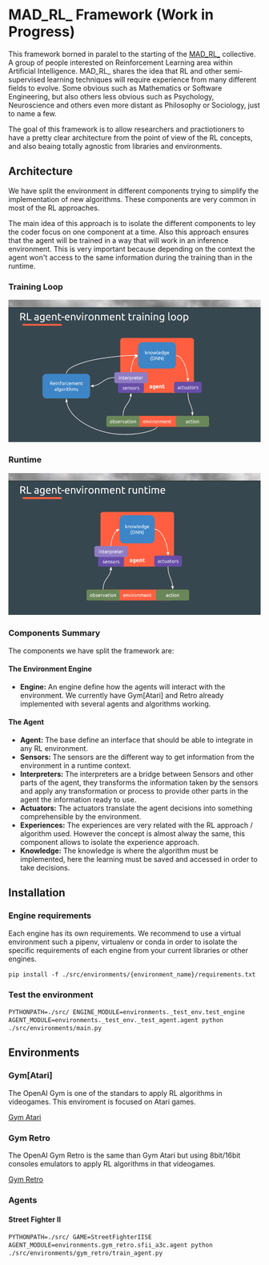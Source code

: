 MAD_RL_ Framework (Work in Progress)
===

This framework borned in paralel to the starting of the [MAD_RL_](https://www.meetup.com/MAD_RL/) collective. A group of people interested on Reinforcement Learning area within Artificial Intelligence. MAD_RL_ shares the idea that RL and other semi-supervised learning techniques will require experience from many different fields to evolve. Some obvious such as Mathematics or Software Engineering, but also others less obvious such as Psychology, Neuroscience and others even more distant as Philosophy or Sociology, just to name a few.

The goal of this framework is to allow researchers and practiotioners to have a pretty clear architecture from the point of view of the RL concepts, and also beaing totally agnostic from libraries and environments.

## Architecture

We have split the environment in different components trying to simplify the implementation of new algorithms. These components are very common in most of the RL approaches.

The main idea of this approach is to isolate the different components to ley the coder focus on one component at a time. Also this approach ensures that the agent will be trained in a way that will work in an inference environment. This is very important because depending on the context the agent won't access to the same information during the training than in the runtime.

### Training Loop
![RL Agent Environment Training Loop](./images/mad_rl_scheme_training.png)

### Runtime
![RL Agent Environment Runtime](./images/mad_rl_scheme_runtime.png)


### Components Summary

The components we have split the framework are:

#### The Environment Engine
 * **Engine:** An engine define how the agents will interact with the environment. We currently have Gym[Atari] and Retro already implemented with several agents and algorithms working.

#### The Agent

 * **Agent:** The base define an interface that should be able to integrate in any RL environment.
 * **Sensors:** The sensors are the different way to get information from the environment in a runtime context.
 * **Interpreters:** The interpreters are a bridge between Sensors and other parts of the agent, they transforms the information taken by the sensors and apply any transformation or process to provide other parts in the agent the information ready to use.
 * **Actuators:** The actuators translate the agent decisions into something comprehensible by the environment.
 * **Experiences:** The experiences are very related with the RL approach / algorithm used. However the concept is almost alway the same, this component allows to isolate the experience approach.
 * **Knowledge:** The knowledge is where the algorithm must be implemented, here the learning must be saved and accessed in order to take decisions.

## Installation

### Engine requirements

Each engine has its own requirements. We recommend to use a virtual environment such a pipenv, virtualenv or conda in order to isolate the specific requirements of each engine from your current libraries or other engines.

```
pip install -f ./src/environments/{environment_name}/requirements.txt
```

### Test the environment

```
PYTHONPATH=./src/ ENGINE_MODULE=environments._test_env.test_engine AGENT_MODULE=environments._test_env._test_agent.agent python ./src/environments/main.py
```

## Environments

### Gym[Atari]

The OpenAI Gym is one of the standars to apply RL algorithms in videogames. This enviroment is focused on Atari games.

[Gym Atari](./src/environments/gym_atari/README.md)


### Gym Retro

The OpenAI Gym Retro is the same than Gym Atari but using 8bit/16bit consoles emulators to apply RL algorithms in that videogames.

[Gym Retro](./src/environments/gym_retro/README.md)

### Agents

#### Street Fighter II

```
PYTHONPATH=./src/ GAME=StreetFighterIISE AGENT_MODULE=environments.gym_retro.sfii_a3c.agent python ./src/environments/gym_retro/train_agent.py
```

